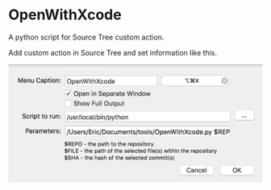 # OpenWithXcode
A python script for Source Tree custom action.  

Add custom action in Source Tree and set information like this.

![Setting](https://github.com/ericwang24/OpenWithXcode/blob/master/Setting.png)
